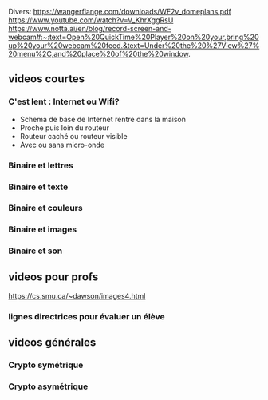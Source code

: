 Divers:
https://wangerflange.com/downloads/WF2v_domeplans.pdf
https://www.youtube.com/watch?v=V_KhrXggRsU
https://www.notta.ai/en/blog/record-screen-and-webcam#:~:text=Open%20QuickTime%20Player%20on%20your,bring%20up%20your%20webcam%20feed.&text=Under%20the%20%27View%27%20menu%2C,and%20place%20of%20the%20window.

## videos courtes



### C'est lent : Internet ou Wifi?

- Schema de base de Internet rentre dans la maison
- Proche puis loin du routeur
- Routeur caché ou routeur visible
- Avec ou sans micro-onde

### Binaire et lettres
### Binaire et texte
### Binaire et couleurs
### Binaire et images
### Binaire et son


## videos pour profs



https://cs.smu.ca/~dawson/images4.html

### lignes directrices pour évaluer un élève


## videos générales

### Crypto symétrique

### Crypto asymétrique
